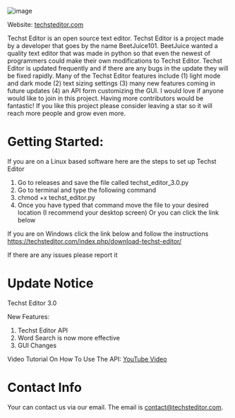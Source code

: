 ![image](https://user-images.githubusercontent.com/76746475/139599468-5f728a15-ddfc-4212-9a9a-4ab83de171e6.jpeg)

Website: [techsteditor.com](https://techsteditor.com/)

Techst Editor is an open source text editor. Techst Editor is a project made by a developer that goes by the name BeetJuice101. BeetJuice wanted a quality text editor that was made in python so that even the newest of programmers could make their own modifications to Techst Editor. Techst Editor is updated frequently and if there are any bugs in the update they will be fixed rapidly. Many of the Techst Editor features include (1) light mode and dark mode (2) text sizing settings (3) many new features coming in future updates (4) an API form customizing the GUI.  I would love if anyone would like to join in this project.  Having more contributors would be fantastic!  If you like this project please consider leaving a star so it will reach more people and grow even more.


# Getting Started:

If you are on a Linux based software here are the steps to set up Techst Editor
1. Go to releases and save the file called techst_editor_3.0.py
2. Go to terminal and type the following command
3. chmod +x techst_editor.py
4. Once you have typed that command move the file to your desired location (I recommend your desktop screen)
Or you can click the link below

If you are on Windows click the link below and follow the instructions
https://techsteditor.com/index.php/download-techst-editor/

If there are any issues please report it

# Update Notice

Techst Editor 3.0

New Features:

1. Techst Editor API
2. Word Search is now more effective
3. GUI Changes

Video Tutorial On How To Use The API: [YouTube Video](https://youtu.be/m1gULbL-8s8)

# Contact Info

Your can contact us via our email.  The email is contact@techsteditor.com.
